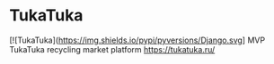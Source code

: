 # TukaTuka
[![TukaTuka](https://img.shields.io/pypi/pyversions/Django.svg]
MVP TukaTuka recycling market platform https://tukatuka.ru/
